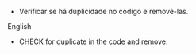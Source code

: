 - Verificar se há duplicidade no código e removê-las.

English

- CHECK for duplicate in the code and remove.
